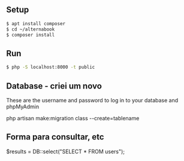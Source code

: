 ## Setup

```bash
$ apt install composer
$ cd ~/alternabook
$ composer install
```

## Run

```bash
$ php -S localhost:8000 -t public
```

## Database - criei um novo

These are the username and password to log in to your database and phpMyAdmin

php artisan make:migration class --create=tablename

## Forma para consultar, etc

$results = DB::select("SELECT * FROM users");